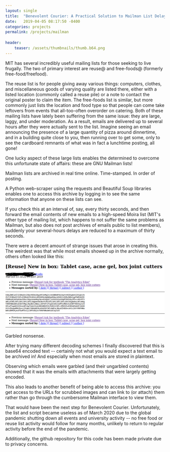 ```yaml
---
layout: single
title:  "Benevolent Courier: A Practical Solution to Mailman List Delays"
date:   2019-04-05 08:17:50 -0400
categories: projects
permalink: /projects/mailman

header:
	teaser: /assets/thumbnails/thumb.b64.png
---
```



MIT has several incredibly useful mailing lists for those seeking to live frugally. The two of primary interest are reuse@ and free-foods@ (formerly free-food/freefood).

The reuse list is for people giving away various things: computers, clothes, and miscellaneous goods of varying quality are listed there, either with a listed location (commonly called a reuse pile) or a note to contact the original poster to claim the item. The free-foods list is similar, but more commonly just lists the location and food type so that people can come take leftovers from events that all-too-often overorder on catering. Both of these mailing lists have lately been suffering from the same issue: they are large, laggy, and under moderation. As a result, emails are delivered up to several hours after they were actually sent to the list. Imagine seeing an email announcing the presence of a large quantity of pizza around dinnertime, and in a building quite close to you, then running over to get some, only to see the cardboard remnants of what was in fact a lunchtime posting, all gone!

One lucky aspect of these large lists enables the determined to overcome this unfortunate state of affairs: these are GNU Mailman lists!

Mailman lists are archived in real time online. Time-stamped. In order of posting.

A Python web-scraper using the requests and Beautiful Soup libraries enables one to access this archive by logging in to see the same information that anyone on these lists can see.

If you check this at an interval of, say, every thirty seconds, and then forward the email contents of new emails to a high-speed Moira list (MIT's other type of mailing list, which happens to not suffer the same problems as Mailman, but also does not post archives of emails public to list members), suddenly your several-hours delays are reduced to a maximum of thirty seconds.

There were a decent amount of strange issues that arose in creating this. The weirdest was that while most emails showed up in the archive normally, others often looked like this: 

![Base64 Nonsense](/assets/b64.png)

Garbled nonsense.

After trying many different decoding schemes I finally discovered that this is base64 encoded text -- certainly not what you would expect a text email to be archived in! And especially when most emails are stored in plaintext.

Observing which emails were garbled (and their ungarbled contents) showed that it was the emails with attachments that were largely getting encoded.

This also leads to another benefit of being able to access this archive: you get access to the URLs for scrubbed images and can link to (or attach) them rather than go through the cumbersome Mailman interface to view them.

That would have been the next step for Benevolent Courier. Unfortunately, the list and script became useless as of March 2020 due to the global pandemic shutting down all events and university activity -- no free food or reuse list activity would follow for many months, unlikely to return to regular activity before the end of the pandemic.

Additionally, the github repository for this code has been made private due to privacy concerns. 
